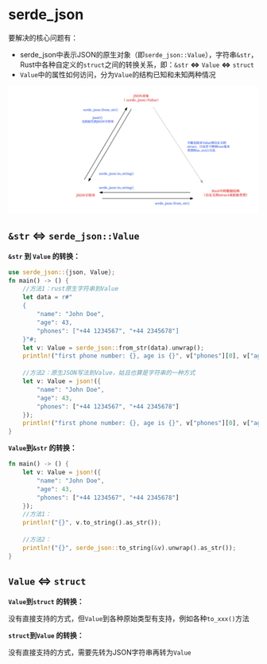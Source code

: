 # serde_json

要解决的核心问题有：

* serde_json中表示JSON的原生对象（即`serde_json::Value`），字符串`&str`，Rust中各种自定义的`struct`之间的转换关系，即：`&str`  **⇔**  `Value`  **⇔**  `struct`
* `Value`中的属性如何访问，分为`Value`的结构已知和未知两种情况



![](../../imgs/rust_json.jpg)

## `&str`  **⇔**  `serde_json::Value` 

**`&str`  到  `Value` 的转换：**

```rust
use serde_json::{json, Value};
fn main() -> () {
    //方法1：rust原生字符串到Value
    let data = r#"
    {
        "name": "John Doe",
        "age": 43,
        "phones": ["+44 1234567", "+44 2345678"]
    }"#;
    let v: Value = serde_json::from_str(data).unwrap();
    println!("first phone number: {}, age is {}", v["phones"][0], v["age"]);

    //方法2：原生JSON写法到Value，姑且也算是字符串的一种方式
    let v: Value = json!({
        "name": "John Doe",
        "age": 43,
        "phones": ["+44 1234567", "+44 2345678"]
    });
    println!("first phone number: {}, age is {}", v["phones"][0], v["age"]);
}
```



 **`Value`到`&str` 的转换：**

```rust
fn main() -> () {
    let v: Value = json!({
        "name": "John Doe",
        "age": 43,
        "phones": ["+44 1234567", "+44 2345678"]
    });
    //方法1：
    println!("{}", v.to_string().as_str());

    //方法2：
    println!("{}", serde_json::to_string(&v).unwrap().as_str());
}
```






##  `Value`  **⇔**  `struct`

 **`Value`到`struct` 的转换：**

没有直接支持的方式，但`Value`到各种原始类型有支持，例如各种`to_xxx()`方法



**`struct`到`Value` 的转换：**

没有直接支持的方式，需要先转为JSON字符串再转为`Value`
